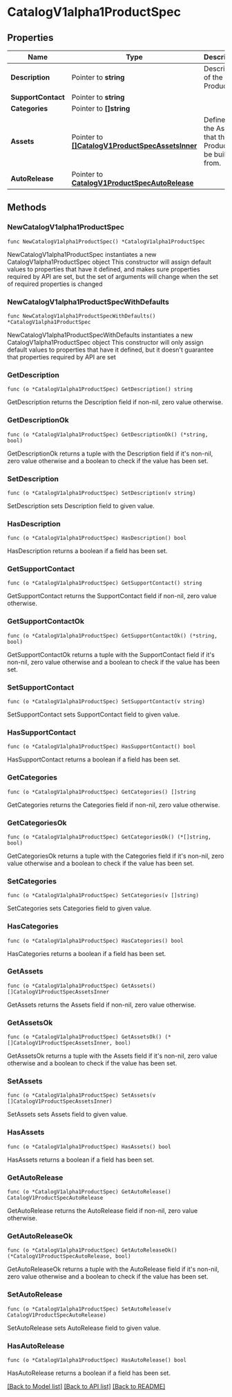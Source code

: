 # CatalogV1alpha1ProductSpec

## Properties

Name | Type | Description | Notes
------------ | ------------- | ------------- | -------------
**Description** | Pointer to **string** | Description of the Product. | [optional] 
**SupportContact** | Pointer to **string** |  | [optional] 
**Categories** | Pointer to **[]string** |  | [optional] 
**Assets** | Pointer to [**[]CatalogV1ProductSpecAssetsInner**](CatalogV1ProductSpecAssetsInner.md) | Defines all the Assets that the Product will be built from. | [optional] 
**AutoRelease** | Pointer to [**CatalogV1ProductSpecAutoRelease**](CatalogV1ProductSpecAutoRelease.md) |  | [optional] 

## Methods

### NewCatalogV1alpha1ProductSpec

`func NewCatalogV1alpha1ProductSpec() *CatalogV1alpha1ProductSpec`

NewCatalogV1alpha1ProductSpec instantiates a new CatalogV1alpha1ProductSpec object
This constructor will assign default values to properties that have it defined,
and makes sure properties required by API are set, but the set of arguments
will change when the set of required properties is changed

### NewCatalogV1alpha1ProductSpecWithDefaults

`func NewCatalogV1alpha1ProductSpecWithDefaults() *CatalogV1alpha1ProductSpec`

NewCatalogV1alpha1ProductSpecWithDefaults instantiates a new CatalogV1alpha1ProductSpec object
This constructor will only assign default values to properties that have it defined,
but it doesn't guarantee that properties required by API are set

### GetDescription

`func (o *CatalogV1alpha1ProductSpec) GetDescription() string`

GetDescription returns the Description field if non-nil, zero value otherwise.

### GetDescriptionOk

`func (o *CatalogV1alpha1ProductSpec) GetDescriptionOk() (*string, bool)`

GetDescriptionOk returns a tuple with the Description field if it's non-nil, zero value otherwise
and a boolean to check if the value has been set.

### SetDescription

`func (o *CatalogV1alpha1ProductSpec) SetDescription(v string)`

SetDescription sets Description field to given value.

### HasDescription

`func (o *CatalogV1alpha1ProductSpec) HasDescription() bool`

HasDescription returns a boolean if a field has been set.

### GetSupportContact

`func (o *CatalogV1alpha1ProductSpec) GetSupportContact() string`

GetSupportContact returns the SupportContact field if non-nil, zero value otherwise.

### GetSupportContactOk

`func (o *CatalogV1alpha1ProductSpec) GetSupportContactOk() (*string, bool)`

GetSupportContactOk returns a tuple with the SupportContact field if it's non-nil, zero value otherwise
and a boolean to check if the value has been set.

### SetSupportContact

`func (o *CatalogV1alpha1ProductSpec) SetSupportContact(v string)`

SetSupportContact sets SupportContact field to given value.

### HasSupportContact

`func (o *CatalogV1alpha1ProductSpec) HasSupportContact() bool`

HasSupportContact returns a boolean if a field has been set.

### GetCategories

`func (o *CatalogV1alpha1ProductSpec) GetCategories() []string`

GetCategories returns the Categories field if non-nil, zero value otherwise.

### GetCategoriesOk

`func (o *CatalogV1alpha1ProductSpec) GetCategoriesOk() (*[]string, bool)`

GetCategoriesOk returns a tuple with the Categories field if it's non-nil, zero value otherwise
and a boolean to check if the value has been set.

### SetCategories

`func (o *CatalogV1alpha1ProductSpec) SetCategories(v []string)`

SetCategories sets Categories field to given value.

### HasCategories

`func (o *CatalogV1alpha1ProductSpec) HasCategories() bool`

HasCategories returns a boolean if a field has been set.

### GetAssets

`func (o *CatalogV1alpha1ProductSpec) GetAssets() []CatalogV1ProductSpecAssetsInner`

GetAssets returns the Assets field if non-nil, zero value otherwise.

### GetAssetsOk

`func (o *CatalogV1alpha1ProductSpec) GetAssetsOk() (*[]CatalogV1ProductSpecAssetsInner, bool)`

GetAssetsOk returns a tuple with the Assets field if it's non-nil, zero value otherwise
and a boolean to check if the value has been set.

### SetAssets

`func (o *CatalogV1alpha1ProductSpec) SetAssets(v []CatalogV1ProductSpecAssetsInner)`

SetAssets sets Assets field to given value.

### HasAssets

`func (o *CatalogV1alpha1ProductSpec) HasAssets() bool`

HasAssets returns a boolean if a field has been set.

### GetAutoRelease

`func (o *CatalogV1alpha1ProductSpec) GetAutoRelease() CatalogV1ProductSpecAutoRelease`

GetAutoRelease returns the AutoRelease field if non-nil, zero value otherwise.

### GetAutoReleaseOk

`func (o *CatalogV1alpha1ProductSpec) GetAutoReleaseOk() (*CatalogV1ProductSpecAutoRelease, bool)`

GetAutoReleaseOk returns a tuple with the AutoRelease field if it's non-nil, zero value otherwise
and a boolean to check if the value has been set.

### SetAutoRelease

`func (o *CatalogV1alpha1ProductSpec) SetAutoRelease(v CatalogV1ProductSpecAutoRelease)`

SetAutoRelease sets AutoRelease field to given value.

### HasAutoRelease

`func (o *CatalogV1alpha1ProductSpec) HasAutoRelease() bool`

HasAutoRelease returns a boolean if a field has been set.


[[Back to Model list]](../README.md#documentation-for-models) [[Back to API list]](../README.md#documentation-for-api-endpoints) [[Back to README]](../README.md)


